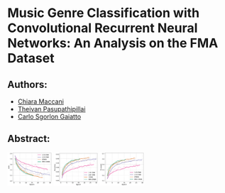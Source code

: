 # Music Genre Classification with Convolutional Recurrent Neural Networks: An Analysis on the FMA Dataset

## Authors:
- [Chiara Maccani](https://github.com/chiaramaccani)
- [Theivan Pasupathipillai](https://github.com/TheivanPasu)
- [Carlo Sgorlon Gaiatto](https://github.com/carlosgorlongaiatto)

## Abstract:

<p float="left">
  <img src="/resources/images/loss.png" width="100" />
  <img src="/resources/images/accuracy.png" width="100" /> 
  <img src="/resources/images/F1_score.png" width="100" />
</p>
